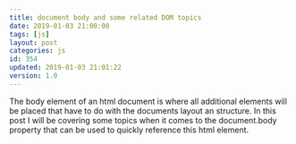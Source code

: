 ```yaml
---
title: document body and some related DOM topics
date: 2019-01-03 21:00:00
tags: [js]
layout: post
categories: js
id: 354
updated: 2019-01-03 21:01:22
version: 1.0
---
```


The body element of an html document is where all additional elements will be placed that have to do with the documents layout an structure. In this post I will be covering some topics when it comes to the document.body property that can be used to quickly reference this html element.

<!-- more -->

